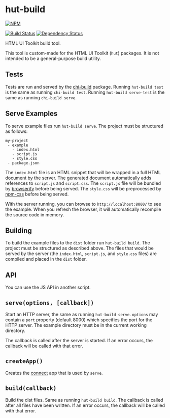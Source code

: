 # hut-build

[![NPM](https://nodei.co/npm/hut-build.png?compact=true)](https://nodei.co/npm/hut-build/)

[![Build Status](https://drone.io/github.com/conradz/hut-build/status.png)](https://drone.io/github.com/conradz/hut-build/latest)
[![Dependency Status](https://gemnasium.com/conradz/hut-build.png)](https://gemnasium.com/conradz/hut-build)

HTML UI Toolkit build tool.

This tool is custom-made for the HTML UI Toolkit (`hut`) packages. It is not
intended to be a general-purpose build utility.

## Tests

Tests are run and served by the
[chi-build](https://github.com/conradz/chi-build) package. Running
`hut-build test` is the same as running `chi-build test`. Running
`hut-build serve-test` is the same as running `chi-build serve`.

## Serve Examples

To serve example files run `hut-build serve`. The project must be structured as
follows:

```
my-project
 - example
   - index.html
   - script.js
   - style.css
 - package.json
```

The `index.html` file is an HTML snippet that will be wrapped in a full HTML
document by the server. The generated document automatically adds references to
`script.js` and `script.css`. The `script.js` file will be bundled by
[browserify](https://github.com/substack/node-browserify) before being served.
The `style.css` will be preprocessed by
[npm-css](https://github.com/shtylman/npm-css) before being served.

With the server running, you can browse to `http://localhost:8000/` to see the
example. When you refresh the browser, it will automatically recompile the
source code in memory.

## Building

To build the example files to the `dist` folder run `hut-build build`. The
project must be structured as described above. The files that would be served by
the server (the `index.html`, `script.js`, and `style.css` files) are compiled
and placed in the `dist` folder.

## API

You can use the JS API in another script.

## `serve(options, [callback])`

Start an HTTP server, the same as running `hut-build serve`. `options` may
contain a `port` property (default 8000) which specifies the port for the HTTP
server. The example directory must be in the current working directory.

The callback is called after the server is started. If an error occurs, the
callback will be called with that error.

## `createApp()`

Creates the [connect](https://github.com/senchalabs/connect) app that is used by
`serve`.

## `build(callback)`

Build the dist files. Same as running `hut-build build`. The callback is called
after all files have been written. If an error occurs, the callback will be
called with that error.
